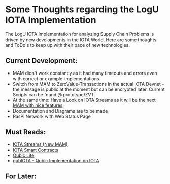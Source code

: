 [UC]: img/under-construction.jpg
[DHT11_GPIO]: img\dht11_gpio.png

# Some Thoughts regarding the LogU IOTA Implementation

The LogU IOTA Implementation for analyzing Supply Chain Problems is driven by new developments in the IOTA World. Here are some thoughts and ToDo's to keep up with their pace of new technologies.

## Current Development:

* MAM didn't work constantly as it had many timeouts and errors even with correct or example-implementations
* Switch from MAM to ZeroValue-Transactions in the actual IOTA Devnet - the message is public at the moment but can be encrypted later. Current Scripts can be found @ prototype/ZVT.
* At the same time: Have a Look on IOTA Streams as it will be the next [MAM with nice features](https://blog.iota.org/iota-streams-alpha-7e91ee326ac0)
* Documentation and Diagrams are to be made
* RasPi Network with Web Status Page

## Must Reads:

* [IOTA Streams (New MAM)](https://blog.iota.org/iota-streams-alpha-7e91ee326ac0)
* [IOTA Smart Contracts](https://blog.iota.org/an-introduction-to-iota-smart-contracts-16ea6f247936)
* [Qubic Lite](https://medium.com/@micro_hash/announcing-the-development-of-qubic-lite-a-community-implementation-of-the-qubic-protocol-d526093459d8)
* [qubIOTA - Qubic Implementation on IOTA](https://qubiota.com/)

## For Later: